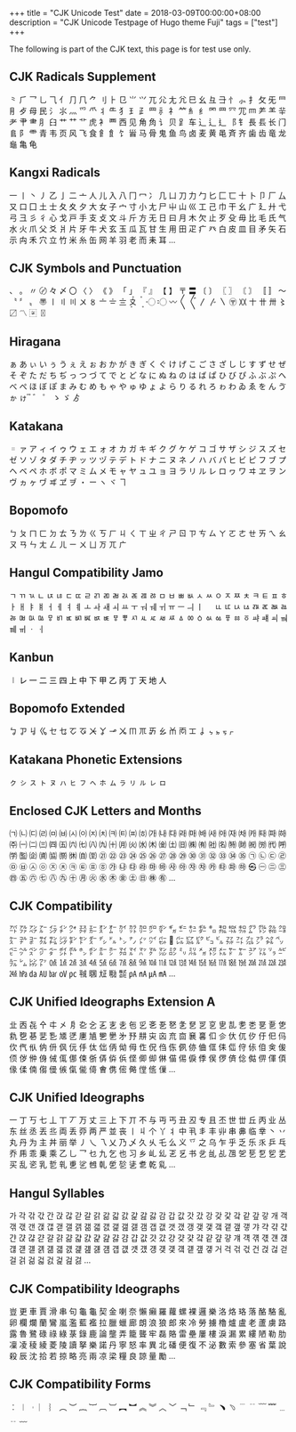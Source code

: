 +++
title = "CJK Unicode Test"
date = 2018-03-09T00:00:00+08:00
description = "CJK Unicode Testpage of Hugo theme Fuji"
tags = ["test"]
+++

The following is part of the CJK text, this page is for test use only.

<!--more-->

## CJK Radicals Supplement

⺀ ⺁ ⺂ ⺃ ⺄ ⺅ ⺆ ⺇ ⺈ ⺉ ⺊ ⺋ ⺌ ⺍ ⺎ ⺏ ⺐ ⺑ ⺒ ⺓ ⺔ ⺕ ⺖ ⺗ ⺘ ⺙ ⺛ ⺜ ⺝ ⺞ ⺟ ⺠ ⺡ ⺢ ⺣ ⺤ ⺥ ⺦ ⺧ ⺨ ⺩ ⺪ ⺫ ⺬ ⺭ ⺮ ⺯ ⺰ ⺱ ⺲ ⺳ ⺴ ⺵ ⺶ ⺷ ⺸ ⺹ ⺺ ⺻ ⺼ ⺽ ⺾ ⺿ ⻀ ⻁ ⻂ ⻃ ⻄ ⻅ ⻆ ⻇ ⻈ ⻉ ⻊ ⻋ ⻌ ⻍ ⻎ ⻏ ⻐ ⻑ ⻒ ⻓ ⻔ ⻕ ⻖ ⻗ ⻘ ⻙ ⻚ ⻛ ⻜ ⻝ ⻞ ⻟ ⻠ ⻡ ⻢ ⻣ ⻤ ⻥ ⻦ ⻧ ⻨ ⻩ ⻪ ⻫ ⻬ ⻭ ⻮ ⻯ ⻰ ⻱ ⻲ ⻳

## Kangxi Radicals

⼀ ⼁ ⼂ ⼃ ⼄ ⼅ ⼆ ⼇ ⼈ ⼉ ⼊ ⼋ ⼌ ⼍ ⼎ ⼏ ⼐ ⼑ ⼒ ⼓ ⼔ ⼕ ⼖ ⼗ ⼘ ⼙ ⼚ ⼛ ⼜ ⼝ ⼞ ⼟ ⼠ ⼡ ⼢ ⼣ ⼤ ⼥ ⼦ ⼧ ⼨ ⼩ ⼪ ⼫ ⼬ ⼭ ⼮ ⼯ ⼰ ⼱ ⼲ ⼳ ⼴ ⼵ ⼶ ⼷ ⼸ ⼹ ⼺ ⼻ ⼼ ⼽ ⼾ ⼿ ⽀ ⽁ ⽂ ⽃ ⽄ ⽅ ⽆ ⽇ ⽈ ⽉ ⽊ ⽋ ⽌ ⽍ ⽎ ⽏ ⽐ ⽑ ⽒ ⽓ ⽔ ⽕ ⽖ ⽗ ⽘ ⽙ ⽚ ⽛ ⽜ ⽝ ⽞ ⽟ ⽠ ⽡ ⽢ ⽣ ⽤ ⽥ ⽦ ⽧ ⽨ ⽩ ⽪ ⽫ ⽬ ⽭ ⽮ ⽯ ⽰ ⽱ ⽲ ⽳ ⽴ ⽵ ⽶ ⽷ ⽸ ⽹ ⽺ ⽻ ⽼ ⽽ ⽾ ⽿ ...

## CJK Symbols and Punctuation

、 。 〃 〄 々 〆 〇 〈 〉 《 》 「 」 『 』 【 】 〒 〓 〔 〕 〖 〗 〘 〙 〚 〛 〜 〝 〞 〟 〠 〡 〢 〣 〤 〥 〦 〧 〨 〩 〪 〫 〬 〭 〮 〯 〰 〱 〲 〳 〴 〵 〶 〷 〸 〹 〺 〻 〼 〽 〾 〿

## Hiragana

ぁ あ ぃ い ぅ う ぇ え ぉ お か が き ぎ く ぐ け げ こ ご さ ざ し じ す ず せ ぜ そ ぞ た だ ち ぢ っ つ づ て で と ど な に ぬ ね の は ば ぱ ひ び ぴ ふ ぶ ぷ へ べ ぺ ほ ぼ ぽ ま み む め も ゃ や ゅ ゆ ょ よ ら り る れ ろ ゎ わ ゐ ゑ を ん ゔ ゕ ゖ ゙ ゚ ゛ ゜ ゝ ゞ ゟ

## Katakana

゠ ァ ア ィ イ ゥ ウ ェ エ ォ オ カ ガ キ ギ ク グ ケ ゲ コ ゴ サ ザ シ ジ ス ズ セ ゼ ソ ゾ タ ダ チ ヂ ッ ツ ヅ テ デ ト ド ナ ニ ヌ ネ ノ ハ バ パ ヒ ビ ピ フ ブ プ ヘ ベ ペ ホ ボ ポ マ ミ ム メ モ ャ ヤ ュ ユ ョ ヨ ラ リ ル レ ロ ヮ ワ ヰ ヱ ヲ ン ヴ ヵ ヶ ヷ ヸ ヹ ヺ ・ ー ヽ ヾ ヿ

## Bopomofo

ㄅ ㄆ ㄇ ㄈ ㄉ ㄊ ㄋ ㄌ ㄍ ㄎ ㄏ ㄐ ㄑ ㄒ ㄓ ㄔ ㄕ ㄖ ㄗ ㄘ ㄙ ㄚ ㄛ ㄜ ㄝ ㄞ ㄟ ㄠ ㄡ ㄢ ㄣ ㄤ ㄥ ㄦ ㄧ ㄨ ㄩ ㄪ ㄫ ㄬ

## Hangul Compatibility Jamo

ㄱ ㄲ ㄳ ㄴ ㄵ ㄶ ㄷ ㄸ ㄹ ㄺ ㄻ ㄼ ㄽ ㄾ ㄿ ㅀ ㅁ ㅂ ㅃ ㅄ ㅅ ㅆ ㅇ ㅈ ㅉ ㅊ ㅋ ㅌ ㅍ ㅎ ㅏ ㅐ ㅑ ㅒ ㅓ ㅔ ㅕ ㅖ ㅗ ㅘ ㅙ ㅚ ㅛ ㅜ ㅝ ㅞ ㅟ ㅠ ㅡ ㅢ ㅣ ㅤ ㅥ ㅦ ㅧ ㅨ ㅩ ㅪ ㅫ ㅬ ㅭ ㅮ ㅯ ㅰ ㅱ ㅲ ㅳ ㅴ ㅵ ㅶ ㅷ ㅸ ㅹ ㅺ ㅻ ㅼ ㅽ ㅾ ㅿ ㆀ ㆁ ㆂ ㆃ ㆄ ㆅ ㆆ ㆇ ㆈ ㆉ ㆊ ㆋ ㆌ ㆍ ㆎ

## Kanbun

㆐ ㆑ ㆒ ㆓ ㆔ ㆕ ㆖ ㆗ ㆘ ㆙ ㆚ ㆛ ㆜ ㆝ ㆞ ㆟

## Bopomofo Extended

ㆠ ㆡ ㆢ ㆣ ㆤ ㆥ ㆦ ㆧ ㆨ ㆩ ㆪ ㆫ ㆬ ㆭ ㆮ ㆯ ㆰ ㆱ ㆲ ㆳ ㆴ ㆵ ㆶ ㆷ

## Katakana Phonetic Extensions

ㇰ ㇱ ㇲ ㇳ ㇴ ㇵ ㇶ ㇷ ㇸ ㇹ ㇺ ㇻ ㇼ ㇽ ㇾ ㇿ

## Enclosed CJK Letters and Months

㈀ ㈁ ㈂ ㈃ ㈄ ㈅ ㈆ ㈇ ㈈ ㈉ ㈊ ㈋ ㈌ ㈍ ㈎ ㈏ ㈐ ㈑ ㈒ ㈓ ㈔ ㈕ ㈖ ㈗ ㈘ ㈙ ㈚ ㈛ ㈜ ㈠ ㈡ ㈢ ㈣ ㈤ ㈥ ㈦ ㈧ ㈨ ㈩ ㈪ ㈫ ㈬ ㈭ ㈮ ㈯ ㈰ ㈱ ㈲ ㈳ ㈴ ㈵ ㈶ ㈷ ㈸ ㈹ ㈺ ㈻ ㈼ ㈽ ㈾ ㈿ ㉀ ㉁ ㉂ ㉃ ㉑ ㉒ ㉓ ㉔ ㉕ ㉖ ㉗ ㉘ ㉙ ㉚ ㉛ ㉜ ㉝ ㉞ ㉟ ㉠ ㉡ ㉢ ㉣ ㉤ ㉥ ㉦ ㉧ ㉨ ㉩ ㉪ ㉫ ㉬ ㉭ ㉮ ㉯ ㉰ ㉱ ㉲ ㉳ ㉴ ㉵ ㉶ ㉷ ㉸ ㉹ ㉺ ㉻ ㉿ ㊀ ㊁ ㊂ ㊃ ㊄ ㊅ ㊆ ㊇ ㊈ ㊉ ㊊ ㊋ ㊌ ㊍ ㊎ ㊏ ㊐ ㊑ ㊒ ...

## CJK Compatibility

㌀ ㌁ ㌂ ㌃ ㌄ ㌅ ㌆ ㌇ ㌈ ㌉ ㌊ ㌋ ㌌ ㌍ ㌎ ㌏ ㌐ ㌑ ㌒ ㌓ ㌔ ㌕ ㌖ ㌗ ㌘ ㌙ ㌚ ㌛ ㌜ ㌝ ㌞ ㌟ ㌠ ㌡ ㌢ ㌣ ㌤ ㌥ ㌦ ㌧ ㌨ ㌩ ㌪ ㌫ ㌬ ㌭ ㌮ ㌯ ㌰ ㌱ ㌲ ㌳ ㌴ ㌵ ㌶ ㌷ ㌸ ㌹ ㌺ ㌻ ㌼ ㌽ ㌾ ㌿ ㍀ ㍁ ㍂ ㍃ ㍄ ㍅ ㍆ ㍇ ㍈ ㍉ ㍊ ㍋ ㍌ ㍍ ㍎ ㍏ ㍐ ㍑ ㍒ ㍓ ㍔ ㍕ ㍖ ㍗ ㍘ ㍙ ㍚ ㍛ ㍜ ㍝ ㍞ ㍟ ㍠ ㍡ ㍢ ㍣ ㍤ ㍥ ㍦ ㍧ ㍨ ㍩ ㍪ ㍫ ㍬ ㍭ ㍮ ㍯ ㍰ ㍱ ㍲ ㍳ ㍴ ㍵ ㍶ ㍻ ㍼ ㍽ ㍾ ㍿ ㎀ ㎁ ㎂ ㎃ ...

## CJK Unified Ideographs Extension A

㐀 㐁 㐂 㐃 㐄 㐅 㐆 㐇 㐈 㐉 㐊 㐋 㐌 㐍 㐎 㐏 㐐 㐑 㐒 㐓 㐔 㐕 㐖 㐗 㐘 㐙 㐚 㐛 㐜 㐝 㐞 㐟 㐠 㐡 㐢 㐣 㐤 㐥 㐦 㐧 㐨 㐩 㐪 㐫 㐬 㐭 㐮 㐯 㐰 㐱 㐲 㐳 㐴 㐵 㐶 㐷 㐸 㐹 㐺 㐻 㐼 㐽 㐾 㐿 㑀 㑁 㑂 㑃 㑄 㑅 㑆 㑇 㑈 㑉 㑊 㑋 㑌 㑍 㑎 㑏 㑐 㑑 㑒 㑓 㑔 㑕 㑖 㑗 㑘 㑙 㑚 㑛 㑜 㑝 㑞 㑟 㑠 㑡 㑢 㑣 㑤 㑥 㑦 㑧 㑨 㑩 㑪 㑫 㑬 㑭 㑮 㑯 㑰 㑱 㑲 㑳 㑴 㑵 㑶 㑷 㑸 㑹 㑺 㑻 㑼 㑽 㑾 㑿 ...

## CJK Unified Ideographs

一 丁 丂 七 丄 丅 丆 万 丈 三 上 下 丌 不 与 丏 丐 丑 丒 专 且 丕 世 丗 丘 丙 业 丛 东 丝 丞 丟 丠 両 丢 丣 两 严 並 丧 丨 丩 个 丫 丬 中 丮 丯 丰 丱 串 丳 临 丵 丶 丷 丸 丹 为 主 丼 丽 举 丿 乀 乁 乂 乃 乄 久 乆 乇 么 义 乊 之 乌 乍 乎 乏 乐 乑 乒 乓 乔 乕 乖 乗 乘 乙 乚 乛 乜 九 乞 也 习 乡 乢 乣 乤 乥 书 乧 乨 乩 乪 乫 乬 乭 乮 乯 买 乱 乲 乳 乴 乵 乶 乷 乸 乹 乺 乻 乼 乽 乾 乿 ...

## Hangul Syllables

가 각 갂 갃 간 갅 갆 갇 갈 갉 갊 갋 갌 갍 갎 갏 감 갑 값 갓 갔 강 갖 갗 갘 같 갚 갛 개 객 갞 갟 갠 갡 갢 갣 갤 갥 갦 갧 갨 갩 갪 갫 갬 갭 갮 갯 갰 갱 갲 갳 갴 갵 갶 갷 갸 갹 갺 갻 갼 갽 갾 갿 걀 걁 걂 걃 걄 걅 걆 걇 걈 걉 걊 걋 걌 걍 걎 걏 걐 걑 걒 걓 걔 걕 걖 걗 걘 걙 걚 걛 걜 걝 걞 걟 걠 걡 걢 걣 걤 걥 걦 걧 걨 걩 걪 걫 걬 걭 걮 걯 거 걱 걲 걳 건 걵 걶 걷 걸 걹 걺 걻 걼 걽 걾 걿 ...

## CJK Compatibility Ideographs

豈 更 車 賈 滑 串 句 龜 龜 契 金 喇 奈 懶 癩 羅 蘿 螺 裸 邏 樂 洛 烙 珞 落 酪 駱 亂 卵 欄 爛 蘭 鸞 嵐 濫 藍 襤 拉 臘 蠟 廊 朗 浪 狼 郎 來 冷 勞 擄 櫓 爐 盧 老 蘆 虜 路 露 魯 鷺 碌 祿 綠 菉 錄 鹿 論 壟 弄 籠 聾 牢 磊 賂 雷 壘 屢 樓 淚 漏 累 縷 陋 勒 肋 凜 凌 稜 綾 菱 陵 讀 拏 樂 諾 丹 寧 怒 率 異 北 磻 便 復 不 泌 數 索 參 塞 省 葉 說 殺 辰 沈 拾 若 掠 略 亮 兩 凉 梁 糧 良 諒 量 勵 ...

## CJK Compatibility Forms

︰ ︱ ︲ ︳ ︴ ︵ ︶ ︷ ︸ ︹ ︺ ︻ ︼ ︽ ︾ ︿ ﹀ ﹁ ﹂ ﹃ ﹄ ﹅ ﹆ ﹉ ﹊ ﹋ ﹌ ﹍ ﹎ ﹏
